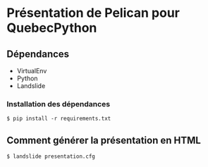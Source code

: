 # Présentation de Pelican pour QuebecPython

## Dépendances

* VirtualEnv
* Python
* Landslide

### Installation des dépendances

    $ pip install -r requirements.txt

## Comment générer la présentation en HTML

    $ landslide presentation.cfg
